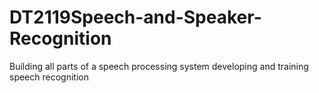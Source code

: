 # DT2119Speech-and-Speaker-Recognition
Building all parts of a speech processing system developing and training speech recognition
